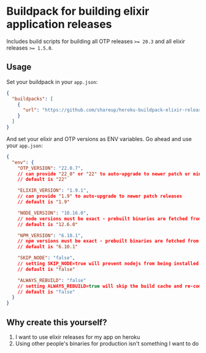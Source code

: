 # Buildpack for building elixir application releases

Includes build scripts for building all OTP releases `>= 20.3` and all elixir releases `>= 1.5.0`.

## Usage

Set your buildpack in your `app.json`:

```json
{
  "buildpacks": [
    {
      "url": "https://github.com/shareup/heroku-buildpack-elixir-release.git"
    }
  ]
}
```

And set your elixir and OTP versions as ENV variables. Go ahead and use your `app.json`:

```json
{
  "env": {
    "OTP_VERSION": "22.0.7",
    // can provide "22_0" or "22" to auto-upgrade to newer patch or minor releases
    // default is "22"

    "ELIXIR_VERSION": "1.9.1",
    // can provide "1.9" to auto-upgrade to newer patch releases
    // default is "1.9"

    "NODE_VERSION": "10.16.0",
    // node versions must be exact - prebuilt binaries are fetched from the official project site
    // default is "12.6.0"

    "NPM_VERSION": "6.10.1",
    // npm versions must be exact - prebuilt binaries are fetched from the official project site
    // default is "6.10.1"

    "SKIP_NODE": "false",
    // setting SKIP_NODE=true will prevent nodejs from being installed
    // default is "false"

    "ALWAYS_REBUILD": "false"
    // setting ALWAYS_REBUILD=true will skip the build cache and re-compile everything including elixir
    // default is "false"
  }
}
```

## Why create this yourself?

1. I want to use elixir releases for my app on heroku
2. Using other people's binaries for production isn't something I want to do


